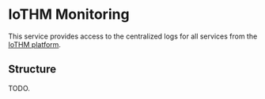 # IoTHM Monitoring

This service provides access to the centralized logs for all services from the
[IoTHM platform](../README.md).

## Structure

TODO.

